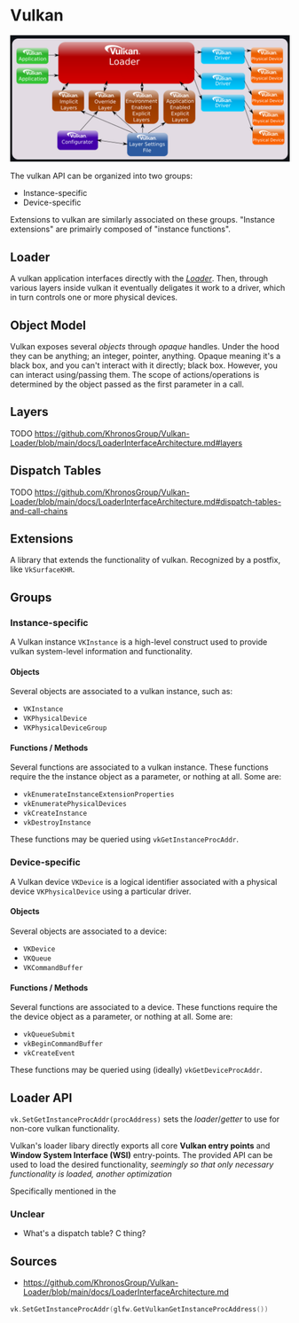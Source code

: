# Vulkan

![](assets/vulkan-architecture.png)

The vulkan API can be organized into two groups:
- Instance-specific
- Device-specific

Extensions to vulkan are similarly associated on these groups. "Instance extensions" are primairly composed of 
"instance functions".

## Loader
A vulkan application interfaces directly with the [_Loader_](https://github.com/KhronosGroup/Vulkan-Loader/blob/main/docs/LoaderInterfaceArchitecture.md).
Then, through various layers inside vulkan it eventually deligates it work to a driver, which in turn controls one
or more physical devices.

## Object Model
Vulkan exposes several _objects_ through _opaque_ handles. Under the hood they can be anything; an integer, pointer,
anything. Opaque meaning it's a black box, and you can't interact with it directly; black box. However, you can
interact using/passing them. The scope of actions/operations is determined by the object passed as the first
parameter in a call.

## Layers
TODO https://github.com/KhronosGroup/Vulkan-Loader/blob/main/docs/LoaderInterfaceArchitecture.md#layers

## Dispatch Tables
TODO https://github.com/KhronosGroup/Vulkan-Loader/blob/main/docs/LoaderInterfaceArchitecture.md#dispatch-tables-and-call-chains

## Extensions
A library that extends the functionality of vulkan. Recognized by a postfix,
like `VkSurfaceKHR`.

## Groups
### Instance-specific
A Vulkan instance `VKInstance` is a high-level construct used to provide vulkan system-level information and
functionality.

#### Objects
Several objects are associated to a vulkan instance, such as:
- `VKInstance`
- `VKPhysicalDevice`
- `VKPhysicalDeviceGroup`

#### Functions / Methods
Several functions are associated to a vulkan instance. These functions require the the instance object as a
parameter, or nothing at all. Some are:
- `vkEnumerateInstanceExtensionProperties`
- `vkEnumeratePhysicalDevices`
- `vkCreateInstance` 
- `vkDestroyInstance`

These functions may be queried using `vkGetInstanceProcAddr`.

### Device-specific
A Vulkan device `VKDevice` is a logical identifier associated with a physical device `VKPhysicalDevice` using
a particular driver.

#### Objects
Several objects are associated to a device:
- `VKDevice`
- `VKQueue`
- `VKCommandBuffer`

#### Functions / Methods
Several functions are associated to a device. These functions require the the device object as a
parameter, or nothing at all. Some are:
- `vkQueueSubmit`
- `vkBeginCommandBuffer`
- `vkCreateEvent`

These functions may be queried using (ideally) `vkGetDeviceProcAddr`. 

## Loader API
`vk.SetGetInstanceProcAddr(procAddress)` sets the _loader_/_getter_ to 
use for non-core vulkan functionality.

Vulkan's loader libary directly exports all core **Vulkan entry points**
and **Window System Interface (WSI)** entry-points. The provided API
can be used to load the desired functionality, _seemingly so that only 
necessary functionality is loaded, another optimization_

Specifically mentioned in the 

### Unclear
- What's a dispatch table? C thing?

## Sources
- https://github.com/KhronosGroup/Vulkan-Loader/blob/main/docs/LoaderInterfaceArchitecture.md

```go
vk.SetGetInstanceProcAddr(glfw.GetVulkanGetInstanceProcAddress())
```
